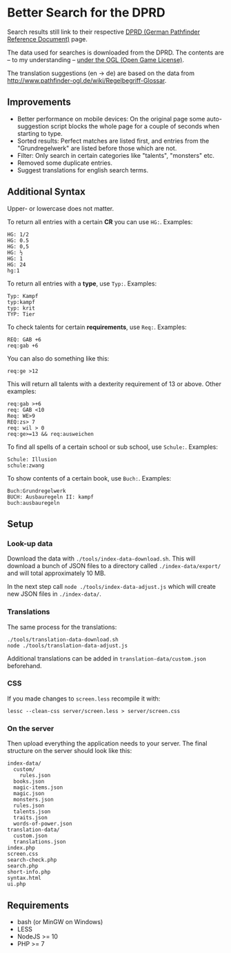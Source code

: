 # Better Search for the DPRD

Search results still link to their respective [DPRD (German Pathfinder Reference Document)](http://prd.5footstep.de/) page.

The data used for searches is downloaded from the DPRD. The contents are – to my understanding – [under the OGL (Open Game License)](http://prd.5footstep.de/FAQ/Deutsches-PRD-und-Nutzungsrechte).

The translation suggestions (en -> de) are based on the data from http://www.pathfinder-ogl.de/wiki/Regelbegriff-Glossar.


## Improvements

* Better performance on mobile devices: On the original page some auto-suggestion script blocks the whole page for a couple of seconds when starting to type.
* Sorted results: Perfect matches are listed first, and entries from the "Grundregelwerk" are listed before those which are not.
* Filter: Only search in certain categories like "talents", "monsters" etc.
* Removed some duplicate entries.
* Suggest translations for english search terms.


## Additional Syntax

Upper- or lowercase does not matter.

To return all entries with a certain **CR** you can use `HG:`. Examples:

    HG: 1/2
    HG: 0.5
    HG: 0,5
    HG: ½
    HG: 1
    HG: 24
    hg:1

To return all entries with a **type**, use `Typ:`. Examples:

    Typ: Kampf
    typ:kampf
    typ: krit
    TYP: Tier

To check talents for certain **requirements**, use `Req:`. Examples:

    REQ: GAB +6
    req:gab +6

You can also do something like this:

    req:ge >12

This will return all talents with a dexterity requirement of 13 or above. Other examples:

    req:gab >+6
    req: GAB <10
    Req: WE>9
    REQ:zs> 7
    req: wil > 0
    req:ge>=13 && req:ausweichen

To find all spells of a certain school or sub school, use `Schule:`. Examples:

    Schule: Illusion
    schule:zwang

To show contents of a certain book, use `Buch:`. Examples:

    Buch:Grundregelwerk
    BUCH: Ausbauregeln II: kampf
    buch:ausbauregeln



## Setup


### Look-up data

Download the data with `./tools/index-data-download.sh`. This will download a bunch of JSON files to a directory called `./index-data/export/` and will total approximately 10 MB.

In the next step call `node ./tools/index-data-adjust.js` which will create new JSON files in `./index-data/`.


### Translations

The same process for the translations:

```
./tools/translation-data-download.sh
node ./tools/translation-data-adjust.js
```

Additional translations can be added in `translation-data/custom.json` beforehand.


### CSS

If you made changes to `screen.less` recompile it with:

    lessc --clean-css server/screen.less > server/screen.css


### On the server

Then upload everything the application needs to your server. The final structure on the server should look like this:

    index-data/
      custom/
        rules.json
      books.json
      magic-items.json
      magic.json
      monsters.json
      rules.json
      talents.json
      traits.json
      words-of-power.json
    translation-data/
      custom.json
      translations.json
    index.php
    screen.css
    search-check.php
    search.php
    short-info.php
    syntax.html
    ui.php


## Requirements

* bash (or MinGW on Windows)
* LESS
* NodeJS >= 10
* PHP >= 7
